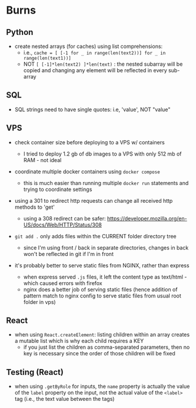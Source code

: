 # Burns

## Python
- create nested arrays (for caches) using list comprehensions:
  - i.e., `cache = [ [-1 for _ in range(len(text2))] for _ in range(len(text1))]`
  - NOT `[ [-1]*len(text2) ]*len(text)` : the nested subarray will be copied and changing any element will be reflected in every sub-array


## SQL
- SQL strings need to have single quotes:  i.e, 'value', NOT "value"



## VPS

- check container size before deploying to a VPS w/ containers
  - I tried to deploy 1.2 gb of db images to a VPS with only 512 mb of RAM - not ideal

- coordinate multiple docker containers using `docker compose`
  - this is much easier than running multiple `docker run` statements and trying to coordinate settings


- using a 301 to redirect http requests can change all received http methods to 'get'
  - using a 308 redirect can be safer:  https://developer.mozilla.org/en-US/docs/Web/HTTP/Status/308


- `git add .` only adds files within the CURRENT folder directory tree
  - since I'm using front / back in separate directories, changes in back won't be reflected in git if I'm in front


- it's probably better to serve static files from NGINX, rather than express
  - when express served `.js` files, it left the content type as text/html - which caused errors with firefox
  - nginx does a better job of serving static files (hence addition of pattern match to nginx config to serve static files from usual root folder in vps)


## React
- when using `React.createElement`: listing children within an array creates a mutable list which is why each child requires a KEY
  - if you just list the children as comma-separated parameters, then no key is necessary since the order of those children will be fixed


## Testing (React)
- when using `.getByRole` for inputs, the `name` property is actually the value of the `label` property on the input, not the actual value of the `<label>` tag (i.e., the text value between the tags)

